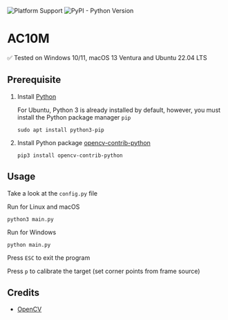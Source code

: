 ![Platform Support](https://img.shields.io/badge/platform-windows%20%7C%20macos%20%7C%20linux-lightgrey)
![PyPI - Python Version](https://img.shields.io/pypi/pyversions/opencv-contrib-python)

# AC10M

:white_check_mark: Tested on Windows 10/11, macOS 13 Ventura and Ubuntu 22.04 LTS

## Prerequisite

1. Install [Python](https://www.python.org/downloads/)

    For Ubuntu, Python 3 is already installed by default, however, you must install the Python package manager `pip`

    ```
    sudo apt install python3-pip
    ```

2. Install Python package [opencv-contrib-python](https://pypi.org/project/opencv-contrib-python/)

    ```
    pip3 install opencv-contrib-python
    ```

## Usage

Take a look at the `config.py` file

Run for Linux and macOS

```
python3 main.py
```

Run for Windows

```
python main.py
```

Press `ESC` to exit the program

Press `p` to calibrate the target (set corner points from frame source)

## Credits

* [OpenCV](https://opencv.org/)
